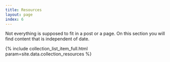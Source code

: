 ```yaml
---
title: Resources
layout: page
index: 6
---
```


Not everything is supposed to fit in a post or a page. On this section you will find content that is independent of date. 

{% include collection_list_item_full.html param=site.data.collection_resources %}
